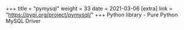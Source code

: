 +++
title = "pymysql"
weight = 33
date = 2021-03-06
[extra]
link = "https://pypi.org/project/pymysql/"
+++
Python library - Pure Python MySQL Driver

